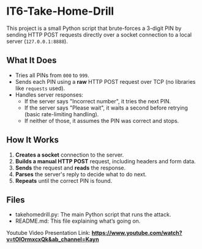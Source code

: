 # IT6-Take-Home-Drill
This project is a small Python script that brute-forces a 3-digit PIN by sending HTTP POST requests directly over a socket connection to a local server (`127.0.0.1:8888`).

## What It Does
- Tries all PINs from `000` to `999`.
- Sends each PIN using a **raw** HTTP POST request over TCP (no libraries like `requests` used).
- Handles server responses:
  - If the server says "Incorrect number", it tries the next PIN.
  - If the server says "Please wait", it waits a second before retrying (basic rate-limiting handling).
  - If neither of those, it assumes the PIN was correct and stops.

## How It Works
1. **Creates a socket** connection to the server.
2. **Builds a manual HTTP POST** request, including headers and form data.
3. **Sends** the request and **reads** the response.
4. **Parses** the server's reply to decide what to do next.
5. **Repeats** until the correct PIN is found.

## Files
- takehomedrill.py: The main Python script that runs the attack.
- README.md: This file explaining what’s going on.

Youtube Video Presentation Link: **https://www.youtube.com/watch?v=tOIOrmxcxQk&ab_channel=Kayn**
